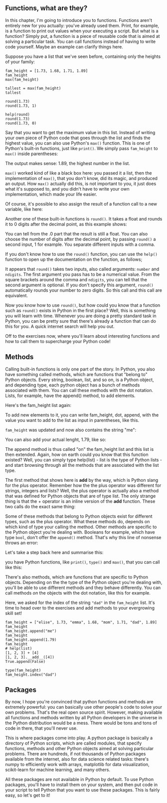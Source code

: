 ## Functions, what are they?

In this chapter, I'm going to introduce you to functions. Functions aren't entirely new for you actually: you've already used them. Print, for example, is a function to print out values when your executing a script. But what is a function? Simply put, a function is a piece of reusable code that is aimed at solving a particular task. You can call functions instead of having to write code yourself. Maybe an example can clarify things here.

Suppose you have a list that we've seen before, containing only the heights of your family:

```
fam_height = [1.73, 1.68, 1.71, 1.89]
fam_height
max(fam_height)

tallest = max(fam_height)
tallest

round(1.73)
round(1.73, 1)

help(round)
round(1.73)
round(1.73, 0)
```

Say that you want to get the maximum value in this list. Instead of writing your own piece of Python code that goes through the list and finds the highest value, you can also use Python's `max()` function. This is one of Python's built-in functions, just like `print()`. We simply pass `fam_height` to `max()` inside parentheses:

The output makes sense: 1.89, the highest number in the list. 

`max()` worked kind of like a black box here: you passed it a list, then the implementation of `max()`, that you don't know, did its magic, and produced an output. How `max()` actually did this, is not important to you, it just does what it's supposed to, and you didn't have to write your own implementation, which made your life easier.

Of course, it's possible to also assign the result of a function call to a new variable, like here:

Another one of these built-in functions is `round()`. It takes a float and rounds it to 0 digits after the decimal point, as this example shows:


You can tell from the .0 part that the result is still a float. You can also choose the number of digits after the decimal point, by passing   `round()` a second input, 1 for example. You separate different inputs with a comma.

If you don't know how to use the `round()` function, you can use the `help()` function to open up the documentation on the function, as follows; 

It appears that `round()` takes two inputs, also called arguments: `number` and `ndigits`. The first argument you pass has to be a numerical value. From the square brackets around the comma and `ndigits`, you can tell that the second argument is optional. If you don't specify this argument, `round()` automatically rounds your number to zero digits. So this call <PAUSE> and this call <PAUSE> are equivalent.

Now you know how to use `round()`, but how could you know that a function such as `round()` exists in Python in the first place? Well, this is something you will learn with time. Whenever you are doing a pretty standard task in Python, you can be pretty sure that there's already a function that can do this for you. A quick internet search will help you out.

Off to the exercises now, where you'll learn about interesting functions and how to call them to supercharge your Python code!

## Methods

Calling built-in functions is only one part of the story. In Python, you also have something called methods, which are functions that "belong to" Python objects. Every string, boolean, list, and so on, is a Python object, and depending type, each python object has a bunch of methods associated with them. You can call these methods with the dot notation. Lists, for example, have the append() method, to add elements. 

Here's the fam_height list again:

To add new elements to it, you can write fam_height, dot, append, with the value you want to add to the list as input in parentheses, like this.

`fam_height` was updated and now also contains the string "me":

You can also add your actual lenght, 1.79, like so:

The append method is thus called "on" the fam_height list and this list is then extended. Again, how on earth could you know that this function existed? Well, you can simply type help(list) - list is the type of Python lists - and start browsing through all the methods that are associated with the list type.

The first method that shows here is __add__ by the way, which is Python slang for the plus operator. Remember how the the plus operator was different for strings, integers and lists? Well, the plus operator is actually also a method that was defined for Python objects that are of type list. The only strange thing is that the + operator is an inline version of the __add__ function. These two calls do the exact same thing:

Some of these methods that belong to Python objects exist for different types, such as the plus operator. What these methods do, depends on which kind of type your calling the method. Other methods are specific to the Python object you're dealing with. Booleans for example, which have type `bool`, don't offer the `append()` method. That's why this line of nonsense throws an error:

Let's take a step back here and summarise this: 

you have Python functions, like `print()`, `type()` and `max()`, that you can call like this:

There's also methods, which are functions that are specific to Python objects. Depending on the the type of the Python object you're dealing with, you'll be able to use different methods and they behave differently. You can call methods _on_ the objects with the dot notation, like this for example.

Here, we asked for the index of the string `"dad"` in the `fam_height` list.
It's time to head over to the exercises and add methods to your evergrowing skill set!

```
fam_height = ["elise", 1.73, "emma", 1.68, "mom", 1.71, "dad", 1.89]
fam_height
fam_height.append("me")
fam_height
fam_height.append(1.79)
fam_height
# help(list)
[1, 2, 3] + [4]
[1, 2, 3].__add__([4])
True.append(False)

type(fam_height)
fam_height.index("dad")
```

## Packages

By now, I hope you're convinced that python functions and methods are extremely powerful: you can basically use other people's code to solve your own problems. That's the real open source spirit. However, making available all functions and methods written by all Python developers in the universe in the Python distribution would be a mess. There would be tons and tons of code in there, that you'll never use.

This is where packages come into play. A python package is basically a directory of Python scripts, which are called modules, that specify functions, methods and other Python objects aimed at solving particular problems. There are hundreds, if not thousands of Python packages available from the internet, also for data science related tasks: there's numpy to efficiently work with arrays, matplotlib for data visualization, scikit-learn for machine learning, and many others.

All these packages are not available in Python by default. To use Python packages, you'll have to install them on your system, and then put code in your script to tell Python that you want to use these packages. This is fairly easy, so let's get to it!







